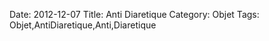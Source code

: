 Date: 2012-12-07
Title: Anti Diaretique
Category: Objet
Tags: Objet,AntiDiaretique,Anti,Diaretique
        